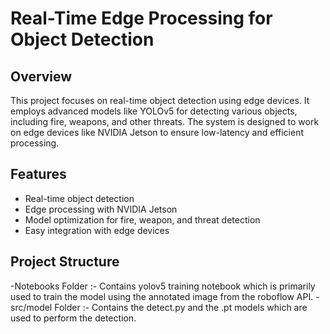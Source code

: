 # Real-Time Edge Processing for Object Detection

## Overview

This project focuses on real-time object detection using edge devices. It employs advanced models like YOLOv5 for detecting various objects, including fire, weapons, and other threats. The system is designed to work on edge devices like NVIDIA Jetson to ensure low-latency and efficient processing.

## Features

- Real-time object detection
- Edge processing with NVIDIA Jetson
- Model optimization for fire, weapon, and threat detection
- Easy integration with edge devices

## Project Structure
-Notebooks Folder :- Contains yolov5 training notebook which is primarily used to train the model using the annotated image from the roboflow API.
-src/model Folder :- Contains the detect.py and the .pt models which are used to perform the detection.




